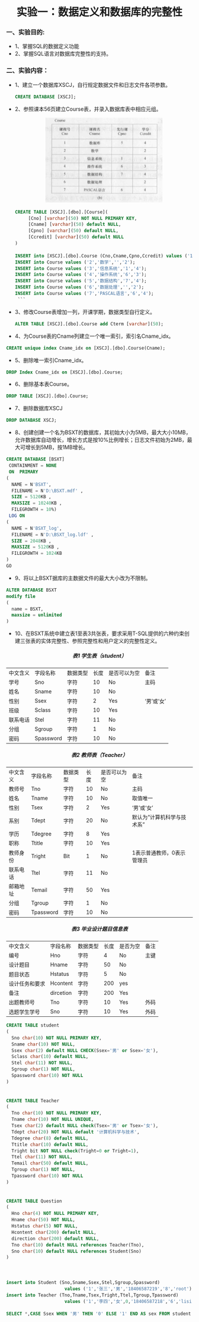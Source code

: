 <h1 align="center">实验一：数据定义和数据库的完整性</h1>

### 一、实验目的:
* 1、掌握SQL的数据定义功能
* 2、掌握SQL语言对数据库完整性的支持。

### 二、实验内容：
* 1、建立一个数据库XSCJ，自行规定数据文件和日志文件各项参数。
     ```sql
     CREATE DATABASE [XSCJ];
     ```
* 2、参照课本56页建立Course表，并录入数据库表中相应元组。

     <div align="center"><img src="./img/Course表.png"/></div>
     
     ```sql      
     CREATE TABLE [XSCJ].[dbo].[Course](
          [Cno] [varchar](50) NOT NULL PRIMARY KEY,
          [Cname] [varchar](50) default NULL,
          [Cpno] [varchar](50) default NULL,
          [Ccredit] [varchar](50) default NULL
     )

     INSERT into [XSCJ].[dbo].Course (Cno,Cname,Cpno,Ccredit) values ('1','数据库','5','4');
     INSERT into Course values ('2','数学','','2');
     INSERT into Course values ('3','信息系统','1','4');
     INSERT into Course values ('4','操作系统','6','3');
     INSERT into Course values ('5','数据结构','7','4');
     INSERT into Course values ('6','数据处理','','2');
     INSERT into Course values ('7','PASCAL语言','6','4');
      ```
* 3、修改Course表增加一列，开课学期，数据类型自行定义。
     ```sql
     ALTER TABLE [XSCJ].[dbo].Course add Cterm [varchar](50);
     ```
* 4、为Course表的Cname列建立一个唯一索引，索引名Cname_idx。
```sql
CREATE unique index Cname_idx on [XSCJ].[dbo].Course(Cname);
```
* 5、删除唯一索引Cname_idx。
```sql
DROP Index Cname_idx on [XSCJ].[dbo].Course;
```
* 6、删除基本表Course。
```sql
DROP TABLE [XSCJ].[dbo].Course;
```
* 7、删除数据库XSCJ
```sql
DROP DATABASE XSCJ;
```
* 8、创建创建一个名为BSXT的数据库，其初始大小为5MB，最大大小10MB，允许数据库自动增长，增长方式是按10%比例增长；日志文件初始为2MB，最大可增长到5MB，按1MB增长。
```sql
CREATE DATABASE [BSXT]
 CONTAINMENT = NONE
 ON  PRIMARY 
( 
  NAME = N'BSXT',
  FILENAME = N'D:\BSXT.mdf' , 
  SIZE = 5120KB , 
  MAXSIZE = 10240KB , 
  FILEGROWTH = 10%)
 LOG ON 
( 
  NAME = N'BSXT_log', 
  FILENAME = N'D:\BSXT_log.ldf' ,
  SIZE = 2048KB , 
  MAXSIZE = 5120KB , 
  FILEGROWTH = 1024KB 
)
GO
```
* 9、将以上BSXT据库的主数据文件的最大大小改为不限制。
```sql
ALTER DATABASE BSXT 
modify file 
(
  name = BSXT, 
  maxsize = unlimited
)
```
* 10、在BSXT系统中建立表1至表3共张表，要求采用T-SQL提供的六种约束创建三张表的实体完整性、参照完整性和用户定义的完整性定义。

<h5 align="center">表1 学生表（student）</h5>
<div align="center">
<table>
   <tr>
      <td>中文含义</td>
      <td>字段名称</td>
      <td>数据类型</td>
      <td>长度</td>
      <td>是否可以为空</td>
      <td>备注</td>
   </tr>
   <tr>
      <td>学号</td>
      <td>Sno</td>
      <td>字符</td>
      <td>10</td>
      <td>No</td>
      <td>主码</td>
   </tr>
   <tr>
      <td>姓名</td>
      <td>Sname</td>
      <td>字符</td>
      <td>10</td>
      <td>No</td>
      <td></td>
   </tr>
   <tr>
      <td>性别</td>
      <td>Ssex</td>
      <td>字符</td>
      <td>2</td>
      <td>Yes</td>
      <td>‘男’或‘女’</td>
   </tr>
   <tr>
      <td>班级</td>
      <td>Sclass</td>
      <td>字符</td>
      <td>10</td>
      <td>Yes</td>
      <td></td>
   </tr>
   <tr>
      <td>联系电话</td>
      <td>Stel</td>
      <td>字符</td>
      <td>11</td>
      <td>No</td>
      <td></td>
   </tr>
   <tr>
      <td>分组</td>
      <td>Sgroup</td>
      <td>字符</td>
      <td>1</td>
      <td>No</td>
      <td></td>
   </tr>
   <tr>
      <td>密码</td>
      <td>Spassword</td>
      <td>字符</td>
      <td>10</td>
      <td>No</td>
      <td></td>
   </tr>
</table>
</div>

<h5 align="center">表2 教师表（Teacher）</h5>
<div align="center">
<table>
   <tr>
      <td>中文含义</td>
      <td>字段名称</td>
      <td>数据类型</td>
      <td>长度</td>
      <td>是否可以为空</td>
      <td>备注</td>
   </tr>
   <tr>
      <td>教师号</td>
      <td>Tno</td>
      <td>字符</td>
      <td>10</td>
      <td>No</td>
      <td>主码</td>
   </tr>
   <tr>
      <td>姓名</td>
      <td>Tname</td>
      <td>字符</td>
      <td>10</td>
      <td>No</td>
      <td>取值唯一</td>
   </tr>
   <tr>
      <td>性别</td>
      <td>Tsex</td>
      <td>字符</td>
      <td>2</td>
      <td>Yes</td>
      <td>‘男’或‘女’</td>
   </tr>
   <tr>
      <td>系别</td>
      <td>Tdept</td>
      <td>字符</td>
      <td>20</td>
      <td>No</td>
      <td>默认为“计算机科学与技术系”</td>
   </tr>
   <tr>
      <td>学历</td>
      <td>Tdegree</td>
      <td>字符</td>
      <td>8</td>
      <td>Yes</td>
      <td></td>
   </tr>
   <tr>
      <td>职称</td>
      <td>Ttitle</td>
      <td>字符</td>
      <td>10</td>
      <td>Yes</td>
      <td></td>
   </tr>
   <tr>
      <td>教师身份</td>
      <td>Tright</td>
      <td>Bit </td>
      <td>1</td>
      <td>No</td>
      <td>1表示普通教师，0表示管理员</td>
   </tr>
   <tr>
      <td>联系电话</td>
      <td>Ttel</td>
      <td>字符</td>
      <td>11</td>
      <td>No</td>
      <td></td>
   </tr>
   <tr>
      <td>邮箱地址</td>
      <td>Temail</td>
      <td>字符</td>
      <td>50</td>
      <td>Yes</td>
      <td></td>
   </tr>
   <tr>
      <td>分组</td>
      <td>Tgroup</td>
      <td>字符</td>
      <td>1</td>
      <td>No</td>
      <td></td>
   </tr>
   <tr>
      <td>密码</td>
      <td>Tpassword</td>
      <td>字符</td>
      <td>10</td>
      <td>No</td>
      <td></td>
   </tr>
</table>
</div>



<h5 align="center">表3 毕业设计题目信息表</h5>
<div align="center">
<table>
   <tr>
      <td>中文含义</td>
      <td>字段名称</td>
      <td>数据类型</td>
      <td>长度</td>
      <td>是否为空</td>
      <td>备注</td>
   </tr>
   <tr>
      <td>编号</td>
      <td>Hno</td>
      <td>字符</td>
      <td>4</td>
      <td>No</td>
      <td>主键</td>
   </tr>
   <tr>
      <td>设计题目</td>
      <td>Hname</td>
      <td>字符</td>
      <td>50</td>
      <td>No</td>
      <td></td>
   </tr>
   <tr>
      <td>题目状态</td>
      <td>Hstatus</td>
      <td>字符</td>
      <td>5</td>
      <td>No</td>
      <td></td>
   </tr>
   <tr>
      <td>设计任务和要求</td>
      <td>Hcontent </td>
      <td>字符</td>
      <td>200</td>
      <td>yes</td>
      <td></td>
   </tr>
   <tr>
      <td>备注</td>
      <td>dircetion</td>
      <td>字符</td>
      <td>200</td>
      <td>Yes</td>
      <td></td>
   </tr>
   <tr>
      <td>出题教师号</td>
      <td>Tno</td>
      <td>字符</td>
      <td>10</td>
      <td>Yes</td>
      <td>外码</td>
   </tr>
   <tr>
      <td>选题学生学号</td>
      <td>Sno</td>
      <td>字符</td>
      <td>10</td>
      <td>Yes</td>
      <td>外码</td>
   </tr>
</table>
</div>

```sql
CREATE TABLE student
(
  Sno char(10) NOT NULL PRIMARY KEY,
  Sname char(10) NOT NULL,
  Ssex char(2) default NULL CHECK(Ssex='男' or Ssex='女'),
  Sclass char(10) default NULL,
  Stel char(11) NOT NULL,
  Sgroup char(1) NOT NULL,
  Spassword char(10) NOT NULL
)


CREATE TABLE Teacher
(
  Tno char(10) NOT NULL PRIMARY KEY,
  Tname char(10) NOT NULL UNIQUE,
  Tsex char(2) default NULL check(Tsex='男' or Tsex='女'),
  Tdept char(20) NOT NULL default '计算机科学与技术',
  Tdegree char(8) default NULL,
  Ttitle char(10) default NULL,
  Tright bit NOT NULL check(Tright=0 or Tright=1),
  Ttel char(11) NOT NULL,
  Temail char(50) default NULL,
  Tgroup char(1) NOT NULL,
  Tpassword char(10) NOT NULL
)


CREATE TABLE Question
(
  Hno char(4) NOT NULL PRIMARY KEY,
  Hname char(50) NOT NULL,
  Hstatus char(5) NOT NULL,
  Hcontent char(200) default NULL,
  direction char(200) default NULL,
  Tno char(10) default NULL references Teacher(Tno),
  Sno char(10) default NULL references Student(Sno)
)



insert into Student (Sno,Sname,Ssex,Stel,Sgroup,Spassword) 
                      values ('1','张三','男','18406587219','8','root')
insert into Teacher (Tno,Tname,Tsex,Tright,Ttel,Tgroup,Tpassword) 
                      values ('1','李四','女',0,'18406587218','6','lisi')

SELECT *,CASE Ssex WHEN '男' THEN '0' ELSE '1' END AS sex FROM student 
```







